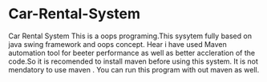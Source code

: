 # Car-Rental-System
Car Rental System
This is a oops programing.This sysytem fully based on java swing framework and oops concept. Hear i have used Maven automation tool for beeter performance as well as better accleration of the code.So it is recomended to install maven before using this system. It is not mendatory to use maven . You can run this program with out maven as well.
